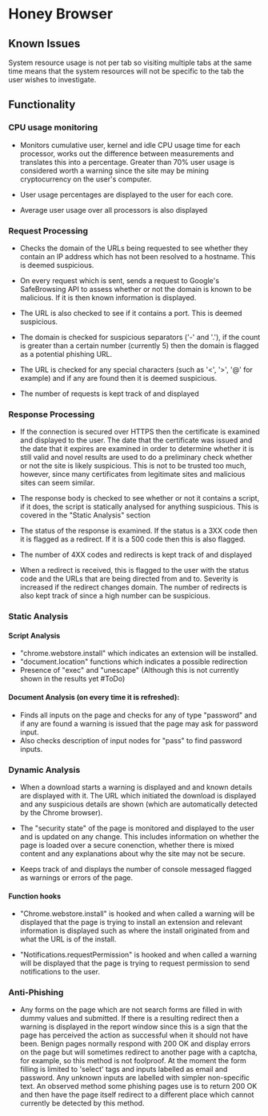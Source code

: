 # Honey Browser

## Known Issues
System resource usage is not per tab so visiting multiple tabs at the same time means that the system resources will not be specific to the tab the user wishes to investigate.

## Functionality

### CPU usage monitoring
* Monitors cumulative user, kernel and idle CPU usage time for each processor, works out the difference between measurements and translates this into a percentage. Greater than 70% user usage is considered worth a warning since the site may be
mining cryptocurrency on the user's computer.

* User usage percentages are displayed to the user for each core.

* Average user usage over all processors is also displayed

### Request Processing

* Checks the domain of the URLs being requested to see whether they contain an IP address which has not been resolved to a hostname. This is deemed suspicious.

* On every request which is sent, sends a request to Google's SafeBrowsing API to assess whether or not the domain is known to be malicious. If it is then known information is displayed.

* The URL is also checked to see if it contains a port. This is deemed suspicious.

* The domain is checked for suspicious separators ('-' and '.'), if the count is greater than a certain number (currently 5) then the domain is flagged as a potential phishing URL.

* The URL is checked for any special characters (such as '<', '>', '@' for example) and if any are found then it is deemed suspicious.

* The number of requests is kept track of and displayed

### Response Processing
* If the connection is secured over HTTPS then the certificate is examined and displayed to the user. The date that the certificate was issued and the date that it expires are examined in order to determine whether it is still valid and novel results are used to do a preliminary check whether or not the site is likely suspicious. This is not to be trusted too much, however, since many certificates from legitimate sites and malicious sites can seem similar.

* The response body is checked to see whether or not it contains a script, if it does, the script is statically analysed for anything suspicious. This is covered in the "Static Analysis" section

* The status of the response is examined. If the status is a 3XX code then it is flagged as a redirect. If it is a 500 code then this is also flagged.

* The number of 4XX codes and redirects is kept track of and displayed

* When a redirect is received, this is flagged to the user with the status code and the URLs that are being directed from and to. Severity is increased if the redirect changes domain. The number of redirects is also kept track of since a high number can be suspicious.

### Static Analysis

#### Script Analysis

*  "chrome.webstore.install" which indicates an extension will be installed.
* "document.location" functions which indicates a possible redirection
* Presence of "exec" and "unescape" (Although this is not currently shown in the results yet #ToDo)

#### Document Analysis (on every time it is refreshed):
* Finds all inputs on the page and checks for any of type "password" and if any are found a warning is issued that the page may ask for password input.
* Also checks description of input nodes for "pass" to find password inputs.

### Dynamic Analysis

* When a download starts a warning is displayed and and known details are displayed with it. The URL which initiated the download is displayed and any suspicious details are shown (which are automatically detected by the Chrome browser).

* The "security state" of the page is monitored and displayed to the user and is updated on any change. This includes information on whether the page is loaded over a secure conenction, whether there is mixed content and any explanations about why the site may not be secure.

* Keeps track of and displays the number of console messaged flagged as warnings or errors of the page.

#### Function hooks

* "Chrome.webstore.install" is hooked and when called a warning will be displayed that the page is trying to install an extension and relevant information is displayed such as where the install originated from and what the URL is of the install.

* "Notifications.requestPermission" is hooked and when called a warning will be displayed that the page is trying to request permission to send notifications to the user.


### Anti-Phishing
* Any forms on the page which are not search forms are filled in with dummy values and submitted. If there is a resulting redirect then a warning is displayed in the report window since this is a sign that the page has perceived the action as successful when it should not have been. Benign pages normally respond with 200 OK and display errors on the page but will sometimes redirect to another page with a captcha, for example, so this method is not foolproof. At the moment the form filling is limited to 'select' tags and inputs labelled as email and password. Any unknown inputs are labelled with simpler non-specific text.
An observed method some phishing pages use is to return 200 OK and then have the page itself redirect to a different place which cannot currently be detected by this method.
